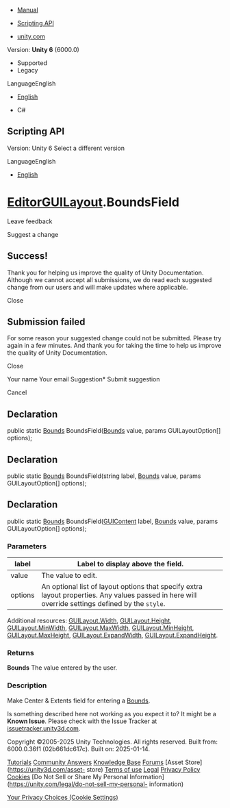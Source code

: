 [ ]()

  * [Manual](../Manual/index.html)
  * [Scripting API](../ScriptReference/index.html)

  * [unity.com](https://unity.com/)

Version: **Unity 6** (6000.0)

  * Supported
  * Legacy

LanguageEnglish

  * [English]()

  * C#

[ ](https://docs.unity3d.com)

## Scripting API

Version: Unity 6 Select a different version

LanguageEnglish

  * [English]()

#  [EditorGUILayout](EditorGUILayout.html).BoundsField

Leave feedback

Suggest a change

## Success!

Thank you for helping us improve the quality of Unity Documentation. Although
we cannot accept all submissions, we do read each suggested change from our
users and will make updates where applicable.

Close

## Submission failed

For some reason your suggested change could not be submitted. Please <a>try
again</a> in a few minutes. And thank you for taking the time to help us
improve the quality of Unity Documentation.

Close

Your name Your email Suggestion* Submit suggestion

Cancel

[ ]()

## Declaration

public static [Bounds](Bounds.html) BoundsField([Bounds](Bounds.html) value,
params GUILayoutOption[] options);

## Declaration

public static [Bounds](Bounds.html) BoundsField(string label,
[Bounds](Bounds.html) value, params GUILayoutOption[] options);

## Declaration

public static [Bounds](Bounds.html) BoundsField([GUIContent](GUIContent.html)
label, [Bounds](Bounds.html) value, params GUILayoutOption[] options);

### Parameters

label | Label to display above the field.  
---|---  
value | The value to edit.  
options | An optional list of layout options that specify extra layout properties. Any values passed in here will override settings defined by the `style`.  
Additional resources: [GUILayout.Width](GUILayout.Width.html),
[GUILayout.Height](GUILayout.Height.html),
[GUILayout.MinWidth](GUILayout.MinWidth.html),
[GUILayout.MaxWidth](GUILayout.MaxWidth.html),
[GUILayout.MinHeight](GUILayout.MinHeight.html),
[GUILayout.MaxHeight](GUILayout.MaxHeight.html),
[GUILayout.ExpandWidth](GUILayout.ExpandWidth.html),
[GUILayout.ExpandHeight](GUILayout.ExpandHeight.html).  
  
### Returns

**Bounds** The value entered by the user.

### Description

Make Center & Extents field for entering a [Bounds](Bounds.html).

Is something described here not working as you expect it to? It might be a
**Known Issue**. Please check with the Issue Tracker at
[issuetracker.unity3d.com](https://issuetracker.unity3d.com).

Copyright ©2005-2025 Unity Technologies. All rights reserved. Built from:
6000.0.36f1 (02b661dc617c). Built on: 2025-01-14.

[Tutorials](https://unity3d.com/learn) [Community
Answers](https://answers.unity3d.com) [Knowledge
Base](https://support.unity3d.com/hc/en-us)
[Forums](https://forum.unity3d.com) [Asset Store](https://unity3d.com/asset-
store) [Terms of use](https://docs.unity3d.com/Manual/TermsOfUse.html)
[Legal](https://unity.com/legal) [Privacy
Policy](https://unity.com/legal/privacy-policy)
[Cookies](https://unity.com/legal/cookie-policy) [Do Not Sell or Share My
Personal Information](https://unity.com/legal/do-not-sell-my-personal-
information)

[Your Privacy Choices (Cookie Settings)](javascript:void\(0\);)


